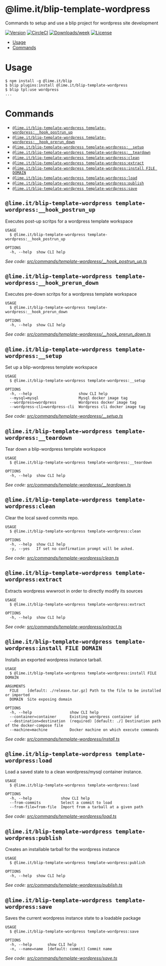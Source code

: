 @lime.it/blip-template-wordpress
=======================

Commands to setup and use a blip project for wordpress site development

[![Version](https://img.shields.io/npm/v/@lime.it/blip-template-wordpress.svg)](https://npmjs.org/package/@lime.it/blip-template-wordpress)
[![CircleCI](https://circleci.com/gh/lime-it/blip-template-wordpress/tree/master.svg?style=shield)](https://circleci.com/gh/lime-it/blip-template-wordpress/tree/master)
[![Downloads/week](https://img.shields.io/npm/dw/@lime.it/blip-template-wordpress.svg)](https://npmjs.org/package/@lime.it/blip-template-wordpress)
[![License](https://img.shields.io/npm/l/@lime.it/blip-template-wordpress.svg)](https://github.com/lime-it/blip-template-wordpress/blob/master/package.json)

<!-- toc -->
* [Usage](#usage)
* [Commands](#commands)
<!-- tocstop -->
# Usage
```sh-session
$ npm install -g @lime.it/blip
$ blip plugins:install @lime.it/blip-template-wordpress
$ blip tpl:use wordpress
...
```
# Commands
<!-- commands -->
* [`@lime.it/blip-template-wordpress template-wordpress:__hook_postrun_up`](#limeitblip-template-wordpress-template-wordpress__hook_postrun_up)
* [`@lime.it/blip-template-wordpress template-wordpress:__hook_prerun_down`](#limeitblip-template-wordpress-template-wordpress__hook_prerun_down)
* [`@lime.it/blip-template-wordpress template-wordpress:__setup`](#limeitblip-template-wordpress-template-wordpress__setup)
* [`@lime.it/blip-template-wordpress template-wordpress:__teardown`](#limeitblip-template-wordpress-template-wordpress__teardown)
* [`@lime.it/blip-template-wordpress template-wordpress:clean`](#limeitblip-template-wordpress-template-wordpressclean)
* [`@lime.it/blip-template-wordpress template-wordpress:extract`](#limeitblip-template-wordpress-template-wordpressextract)
* [`@lime.it/blip-template-wordpress template-wordpress:install FILE DOMAIN`](#limeitblip-template-wordpress-template-wordpressinstall-file-domain)
* [`@lime.it/blip-template-wordpress template-wordpress:load`](#limeitblip-template-wordpress-template-wordpressload)
* [`@lime.it/blip-template-wordpress template-wordpress:publish`](#limeitblip-template-wordpress-template-wordpresspublish)
* [`@lime.it/blip-template-wordpress template-wordpress:save`](#limeitblip-template-wordpress-template-wordpresssave)

## `@lime.it/blip-template-wordpress template-wordpress:__hook_postrun_up`

Executes post-up scritps for a wordpress template workspace

```
USAGE
  $ @lime.it/blip-template-wordpress template-wordpress:__hook_postrun_up

OPTIONS
  -h, --help  show CLI help
```

_See code: [src/commands/template-wordpress/__hook_postrun_up.ts](https://github.com/lime-it/blip-template-wordpress/blob/v0.0.0-development/src/commands/template-wordpress/__hook_postrun_up.ts)_

## `@lime.it/blip-template-wordpress template-wordpress:__hook_prerun_down`

Executes pre-down scritps for a wordpress template workspace

```
USAGE
  $ @lime.it/blip-template-wordpress template-wordpress:__hook_prerun_down

OPTIONS
  -h, --help  show CLI help
```

_See code: [src/commands/template-wordpress/__hook_prerun_down.ts](https://github.com/lime-it/blip-template-wordpress/blob/v0.0.0-development/src/commands/template-wordpress/__hook_prerun_down.ts)_

## `@lime.it/blip-template-wordpress template-wordpress:__setup`

Set up a blip-wordpress template workspace

```
USAGE
  $ @lime.it/blip-template-wordpress template-wordpress:__setup

OPTIONS
  -h, --help                     show CLI help
  --mysql=mysql                  Mysql docker image tag
  --wordpress=wordpress          Wordpress docker image tag
  --wordpress-cli=wordpress-cli  Wordpress cli docker image tag
```

_See code: [src/commands/template-wordpress/__setup.ts](https://github.com/lime-it/blip-template-wordpress/blob/v0.0.0-development/src/commands/template-wordpress/__setup.ts)_

## `@lime.it/blip-template-wordpress template-wordpress:__teardown`

Tear down a blip-wordpress template workspace

```
USAGE
  $ @lime.it/blip-template-wordpress template-wordpress:__teardown

OPTIONS
  -h, --help  show CLI help
```

_See code: [src/commands/template-wordpress/__teardown.ts](https://github.com/lime-it/blip-template-wordpress/blob/v0.0.0-development/src/commands/template-wordpress/__teardown.ts)_

## `@lime.it/blip-template-wordpress template-wordpress:clean`

Clear the local saved commits repo.

```
USAGE
  $ @lime.it/blip-template-wordpress template-wordpress:clean

OPTIONS
  -h, --help  show CLI help
  -y, --yes   If set no confirmation prompt will be asked.
```

_See code: [src/commands/template-wordpress/clean.ts](https://github.com/lime-it/blip-template-wordpress/blob/v0.0.0-development/src/commands/template-wordpress/clean.ts)_

## `@lime.it/blip-template-wordpress template-wordpress:extract`

Extracts wordpress wwwroot in order to directly modify its sources

```
USAGE
  $ @lime.it/blip-template-wordpress template-wordpress:extract

OPTIONS
  -h, --help  show CLI help
```

_See code: [src/commands/template-wordpress/extract.ts](https://github.com/lime-it/blip-template-wordpress/blob/v0.0.0-development/src/commands/template-wordpress/extract.ts)_

## `@lime.it/blip-template-wordpress template-wordpress:install FILE DOMAIN`

Installs an exported wordpress instance tarball.

```
USAGE
  $ @lime.it/blip-template-wordpress template-wordpress:install FILE DOMAIN

ARGUMENTS
  FILE    [default: ./release.tar.gz] Path to the file to be installed or imported
  DOMAIN  Site exposing domain

OPTIONS
  -h, --help                 show CLI help
  --container=container      Existing wordpress container id
  --destination=destination  (required) [default: ./] Destination path of the docker-compose file
  --machine=machine          Docker machine on which execute commands
```

_See code: [src/commands/template-wordpress/install.ts](https://github.com/lime-it/blip-template-wordpress/blob/v0.0.0-development/src/commands/template-wordpress/install.ts)_

## `@lime.it/blip-template-wordpress template-wordpress:load`

Load a saved state to a clean wordpress/mysql container instance.

```
USAGE
  $ @lime.it/blip-template-wordpress template-wordpress:load

OPTIONS
  -h, --help             show CLI help
  --from-commits         Select a commit to load
  --from-file=from-file  Import from a tarball at a given path
```

_See code: [src/commands/template-wordpress/load.ts](https://github.com/lime-it/blip-template-wordpress/blob/v0.0.0-development/src/commands/template-wordpress/load.ts)_

## `@lime.it/blip-template-wordpress template-wordpress:publish`

Creates an installable tarball for the wordpress instance

```
USAGE
  $ @lime.it/blip-template-wordpress template-wordpress:publish

OPTIONS
  -h, --help  show CLI help
```

_See code: [src/commands/template-wordpress/publish.ts](https://github.com/lime-it/blip-template-wordpress/blob/v0.0.0-development/src/commands/template-wordpress/publish.ts)_

## `@lime.it/blip-template-wordpress template-wordpress:save`

Saves the current wordpress instance state to a loadable package

```
USAGE
  $ @lime.it/blip-template-wordpress template-wordpress:save

OPTIONS
  -h, --help       show CLI help
  -n, --name=name  [default: commit] Commit name
```

_See code: [src/commands/template-wordpress/save.ts](https://github.com/lime-it/blip-template-wordpress/blob/v0.0.0-development/src/commands/template-wordpress/save.ts)_
<!-- commandsstop -->
